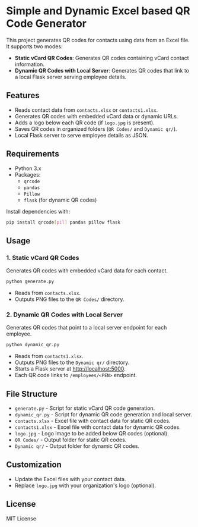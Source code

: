 # Simple and Dynamic Excel based QR Code Generator

This project generates QR codes for contacts using data from an Excel file. It supports two modes:
- **Static vCard QR Codes**: Generates QR codes containing vCard contact information.
- **Dynamic QR Codes with Local Server**: Generates QR codes that link to a local Flask server serving employee details.

## Features

- Reads contact data from `contacts.xlsx` or `contacts1.xlsx`.
- Generates QR codes with embedded vCard data or dynamic URLs.
- Adds a logo below each QR code (if `logo.jpg` is present).
- Saves QR codes in organized folders (`QR Codes/` and `Dynamic qr/`).
- Local Flask server to serve employee details as JSON.

## Requirements

- Python 3.x
- Packages:
  - `qrcode`
  - `pandas`
  - `Pillow`
  - `flask` (for dynamic QR codes)

Install dependencies with:

```sh
pip install qrcode[pil] pandas pillow flask
```

## Usage

### 1. Static vCard QR Codes

Generates QR codes with embedded vCard data for each contact.

```sh
python generate.py
```

- Reads from `contacts.xlsx`.
- Outputs PNG files to the `QR Codes/` directory.

### 2. Dynamic QR Codes with Local Server

Generates QR codes that point to a local server endpoint for each employee.

```sh
python dynamic_qr.py
```

- Reads from `contacts1.xlsx`.
- Outputs PNG files to the `Dynamic qr/` directory.
- Starts a Flask server at [http://localhost:5000](http://localhost:5000).
- Each QR code links to `/employees/<PEN>` endpoint.

## File Structure

- `generate.py` - Script for static vCard QR code generation.
- `dynamic_qr.py` - Script for dynamic QR code generation and local server.
- `contacts.xlsx` - Excel file with contact data for static QR codes.
- `contacts1.xlsx` - Excel file with contact data for dynamic QR codes.
- `logo.jpg` - Logo image to be added below QR codes (optional).
- `QR Codes/` - Output folder for static QR codes.
- `Dynamic qr/` - Output folder for dynamic QR codes.

## Customization

- Update the Excel files with your contact data.
- Replace `logo.jpg` with your organization's logo (optional).

## License

MIT License
